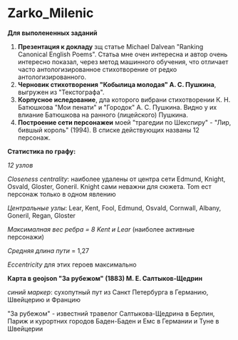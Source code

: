 # Zarko_Milenic

**Для выполененных заданий**

1. **Презентация к докладу** зщ статье Michael Dalvean "Ranking Canonical English Poems". Статьа мне очен интересна и автор очень интересно показал, через метод машинного обучения, что отличает часто антологизированное стихотворение от редко антологизированного.
2. **Черновик стихотворения "Кобылица молодая" А. С. Пушкина**, выгружен из "Текстографа".
3. **Корпусное иследование**, дла которого вибрани стихотворении К. Н. Батюшкова "Мои пенати" и "Городок" А. С. Пушкина. Видно у их влиание Батюшкова на ранного (лицейского) Пушкина.
4. **Построение сети персонажеи** моей "трагедии по Шекспиру" - "Лир, бившый король" (1994). В списке действующих названы 12 персонаж.

**Статистика по графу:**

*12 узлов*

*Closeness centrality*: наиболее удалены от центра сети Edmund, Knight, Osvald, Gloster, Goneril. Knight сами неважни для сюжета. Tom ест персонаж только в одном явлению

*Центральные узлы*: Lear, Kent, Fool, Edmund, Osvald, Cornwall, Albany, Goneril, Regan, Gloster

*Максималная вес ребра = 8 Kent и Lear* (наиболее активные персонажи)

*Средняя длина пути* = 1,27

*Eccentricity* для этих героев максимально


**Карта в geojson "За рубежом" (1883) М. Е. Салтыков-Щедрин**

*синий маркер*: сухопутный пут из Санкт Петербурга в Германию, Швейцерию и Францию

"За рубежом" - известний травелог Салтыкова-Щедрина в Берлин, Париж и курортних городов Баден-Баден и Емс в Германии и Туне в Швейцерии
